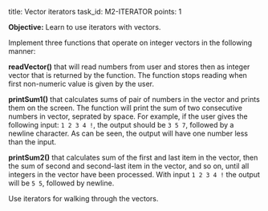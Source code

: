 title: Vector iterators
task_id: M2-ITERATOR
points: 1


**Objective:** Learn to use iterators with vectors.

Implement three functions that operate on integer vectors in the
following manner:

**readVector()** that will read numbers from user and stores then as
integer vector that is returned by the function. The function stops
reading when first non-numeric value is given by the user.

**printSum1()** that calculates sums of pair of numbers in the vector
  and prints them on the screen. The function will print the sum of
  two consecutive numbers in vector, seprated by space. For example,
  if the user gives the following input: `1 2 3 4 !`, the output
  should be `3 5 7`, followed by a newline character. As can be seen,
  the output will have one number less than the input.

**printSum2()** that calculates sum of the first and last item in the
  vector, then the sum of second and second-last item in the vector,
  and so on, until all integers in the vector have been
  processed. With input `1 2 3 4 !` the output will be `5 5`, followed
  by newline.

Use iterators for walking through the vectors.
